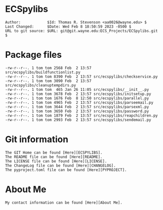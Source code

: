 # ECSpylibs
    Author:            $Id: Thomas R. Stevenson <aa0026@wayne.edu> $
    Last Changed:      $Date: Wed Feb 8 18:50:59 2023 -0500 $
    URL to git source: $URL: git@git.wayne.edu:ECS_Projects/ECSpylibs.git $

# Package files
    -rw-r--r--. 1 tom tom 2568 Feb  2 13:57 src/ecspylibs/buildfunctionlist.py
    -rw-r--r--. 1 tom tom 8390 Feb  2 13:57 src/ecspylibs/checkservice.py
    -rw-r--r--. 1 tom tom 3090 Feb  2 13:57 src/ecspylibs/cleanuptempdirs.py
    -rw-r--r--. 1 tom tom  465 Jan 26 11:05 src/ecspylibs/__init__.py
    -rw-r--r--. 1 tom tom 3678 Feb  2 13:57 src/ecspylibs/initsetup.py
    -rw-r--r--. 1 tom tom 1676 Feb  8 12:50 src/ecspylibs/parallel.py
    -rw-r--r--. 1 tom tom 4965 Feb  2 13:57 src/ecspylibs/parseemail.py
    -rw-r--r--. 1 tom tom 3644 Feb  2 13:57 src/ecspylibs/parsexml.py
    -rw-r--r--. 1 tom tom 3650 Feb  2 13:57 src/ecspylibs/password.py
    -rw-r--r--. 1 tom tom 1879 Feb  2 13:57 src/ecspylibs/reapchildren.py
    -rw-r--r--. 1 tom tom 2993 Feb  2 13:57 src/ecspylibs/sendemail.py

# Git information
    The GIT Home can be found [Here][ECSPYLIBS].
    The README file can be found [Here][README].
    The LICENSE file can be found [Here][LICENSE].
    The ChangeLog file can be found [Here][CHANGELOG].
    The pyproject.toml file can be found [Here][PYPROJECT].

# About Me
    My contact information can be found [Here][About Me].

[ECSPYLIBS]: https://git.wayne.edu/ECS_Projects/ECSpylibs
[README]: https://git.wayne.edu/ECS_Projects/ECSpylibs/-/blob/master/README.md
[LICENSE]: https://git.wayne.edu/ECS_Projects/ECSpylibs/-/blob/master/LICENSE.txt
[CHANGELOG]: https://git.wayne.edu/ECS_Projects/ECSpylibs/-/blob/master/ChangeLog
[PYPROJECT]: https://git.wayne.edu/ECS_Projects/ECSpylibs/-/blob/master/pyproject.toml
[About Me]: https://About.Me/Thomas.R.Stevenson
